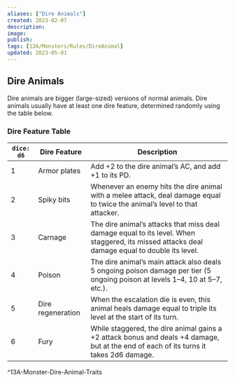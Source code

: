 ```yaml
---
aliases: ["Dire Animals"]
created: 2023-02-07
description: 
image: 
publish: 
tags: [13A/Monsters/Rules/DireAnimal]
updated: 2023-05-01
---
```


## Dire Animals

Dire animals are bigger (large-sized) versions of normal animals. Dire animals usually have at least one dire feature, determined randomly using the table below.

### Dire Feature Table

| `dice: d6` | **Dire Feature**  | **Description**                                                                                                                               |
|----------|-------------------|-----------------------------------------------------------------------------------------------------------------------------------------------|
| 1        | Armor plates      | Add +2 to the dire animal’s AC, and add +1 to its PD.                                                                                         |
| 2        | Spiky bits        | Whenever an enemy hits the dire animal with a melee attack, deal damage equal to twice the animal’s level to that attacker.                   |
| 3        | Carnage           | The dire animal’s attacks that miss deal damage equal to its level. When staggered, its missed attacks deal damage equal to double its level. |
| 4        | Poison            | The dire animal’s main attack also deals 5 ongoing poison damage per tier (5 ongoing poison at levels 1–4, 10 at 5–7, etc.).                  |
| 5        | Dire regeneration | When the escalation die is even, this animal heals damage equal to triple its level at the start of its turn.                                 |
| 6        | Fury              | While staggered, the dire animal gains a +2 attack bonus and deals +4 damage, but at the end of each of its turns it takes 2d6 damage.        |  
^13A-Monster-Dire-Animal-Traits
